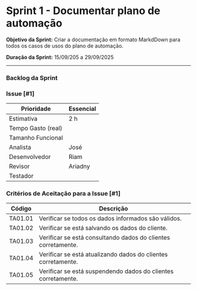 # Sprint 1 - Documentar plano de automação

**Objetivo da Sprint:** Criar a documentação em formato MarkdDown para todos os casos de usos do plano de automação. 

**Duração da Sprint:** 15/09/205 a 29/09/2025

---

### Backlog da Sprint
### Issue [#1]

| Prioridade | Essencial |
|------------|------------------------------------|
| Estimativa | 2 h |
| Tempo Gasto (real) | |
| Tamanho Funcional |  |
| Analista | José |
| Desenvolvedor | Riam |
| Revisor | Ariadny |
| Testador |  |


### Critérios de Aceitação para a Issue [#1]
| Código | Descrição |
|--------|----------------------------------------------------|
| TA01.01| Verificar se todos os dados informados são válidos. |
| TA01.02| Verificar se está salvando os dados do cliente. |
| TA01.03| Verificar se está consultando dados do clientes corretamente. |
| TA01.04| Verificar se está atualizando dados do clientes corretamente. |
| TA01.05| Verificar se está suspendendo dados do clientes corretamente. |